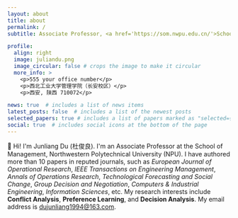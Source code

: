 ```yaml
---
layout: about
title: about
permalink: /
subtitle: Associate Professor, <a href='https://som.nwpu.edu.cn/'>School of Management</a>, Northwestern Polytechnical University

profile:
  align: right
  image: juliandu.png
  image_circular: false # crops the image to make it circular
  more_info: >
    <p>555 your office number</p>
    <p>西北工业大学管理学院（长安校区）</p>
    <p>西安, 陕西 710072</p>

news: true  # includes a list of news items
latest_posts: false  # includes a list of the newest posts
selected_papers: true # includes a list of papers marked as "selected={true}"
social: true  # includes social icons at the bottom of the page
---
```


👋 Hi! I'm Junliang Du (杜俊良).  I'm an Associate Professor at the School of Management, Northwestern Polytechnical University (NPU). I have authored more than 10 papers in reputed journals, such as _European Journal of Operational Research_, _IEEE Transactions on Engineering Management_, _Annals of Operations Research_, _Technological Forecasting and Social Change_, _Group Decision and Negotiation_, _Computers & Industrial Engineering_, _Information Sciences_, etc. My research interests include **Conflict Analysis**, **Preference Learning**, and **Decision Analysis**. My email address is dujunliang1994@163.com.